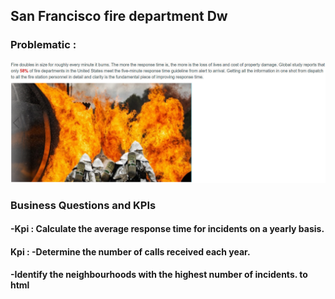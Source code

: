 <h2>San Francisco fire department Dw</h2>

<h3>Problematic :</h3>
<img src='https://github.com/KkazeKa/SanFrancisco-Fire-Department-DW/blob/main/sfdw.jpeg?raw=true' >

<h3>Business Questions and KPIs</h3>
    
 <h4> -Kpi : Calculate the average response time for incidents on a yearly basis.</h4>
 <h4>Kpi :  -Determine the number of calls received each year.</h4>
 <h4>  -Identify the neighbourhoods with the highest number of incidents. to html </h4>
  
  
